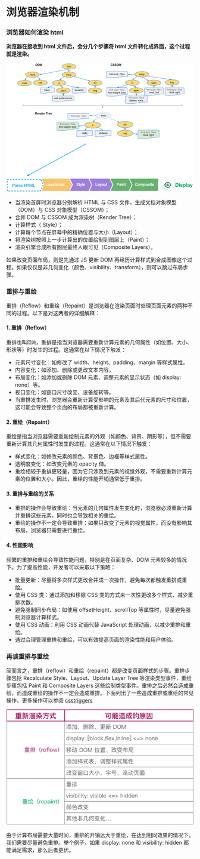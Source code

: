 # 浏览器渲染机制

### 浏览器如何渲染 html

**浏览器在接收到 html 文件后，会分几个步骤将 html 文件转化成界面，这个过程就是渲染。**

![](other-rendering.assets/other-rendering-1.png)

- 当渲染首屏时浏览器分别解析 HTML 与 CSS 文件，生成文档对象模型（DOM）与 CSS 对象模型（CSSOM）；
- 合并 DOM 与 CSSOM 成为渲染树（Render Tree）；
- 计算样式（ Style）；
- 计算每个节点在屏幕中的精确位置与大小（Layout）；
- 将渲染树按照上一步计算出的位置绘制到图层上（Paint）；
- 渲染引擎合成所有图层最终人眼可见（Composite Layers）。

如果改变页面布局，则是先通过 JS 更新 DOM 再经历计算样式到合成图像这个过程。如果仅仅是非几何变化（颜色、visibility、transform），则可以跳过布局步骤。

### 重排与重绘

重排（Reflow）和重绘（Repaint）是浏览器在渲染页面时处理页面元素的两种不同的过程。以下是对这两者的详细解释：

#### 1. 重排（Reflow）

重排也叫`回流`，重排是指当浏览器需要重新计算元素的几何属性（如位置、大小、形状等）时发生的过程。这通常在以下情况下触发：

- 元素尺寸变化：如修改了 width、height、padding、margin 等样式属性。
- 内容变化：如添加、删除或更改文本内容。
- 布局变化：如添加或删除 DOM 元素、调整元素的显示状态（如 display: none）等。
- 视口变化：如窗口尺寸改变、设备旋转等。
- 当重排发生时，浏览器会重新计算受影响的元素及其后代元素的尺寸和位置，这可能会导致整个页面的布局都被重新计算。

#### 2. 重绘（Repaint）

重绘是指当浏览器需要重新绘制元素的外观（如颜色、背景、阴影等），但不需要重新计算其几何属性时发生的过程。这通常在以下情况下触发：

- 样式变化：如修改元素的颜色、背景色、边框等样式属性。
- 透明度变化：如改变元素的 opacity 值。
- 重绘相较于重排更轻量，因为它只涉及到元素的视觉外观，不需要重新计算元素的位置和大小。因此，重绘的性能开销通常低于重排。

#### 3. 重排与重绘的关系

- 重排的操作会导致重绘：当元素的几何属性发生变化时，浏览器必须重新计算并重排这些元素，同时也会导致相关的重绘。
- 重绘的操作不一定会导致重排：如果只改变了元素的视觉属性，而没有影响其布局，浏览器只需要进行重绘。

#### 4. 性能影响

频繁的重排和重绘会导致性能问题，特别是在页面复杂、DOM 元素较多的情况下。为了提高性能，开发者可以采取以下策略：

- 批量更新：尽量将多次样式更改合并成一次操作，避免每次都触发重排或重绘。
- 使用 CSS 类：通过添加和移除 CSS 类的方式来一次性更改多个样式，减少重排次数。
- 避免强制同步布局：如使用 offsetHeight、scrollTop 等属性时，尽量避免强制浏览器计算样式。
- 使用 CSS 动画：利用 CSS 动画代替 JavaScript 处理动画，以减少重排和重绘。
- 通过合理管理重排和重绘，可以有效提高页面的渲染性能和用户体验。

### 再谈重排与重绘

简而言之，重排（reflow）和重绘（repaint）都是改变页面样式的步骤。重排步骤包括 Recalculate Style、Layout、Update Layer Tree 等渲染类型事件，重绘步骤包括 Paint 和 Composite Layers 这些绘制类型事件。重排之后必然会造成重绘，而造成重绘的操作不一定会造成重排。下面列出了一些造成重排或重绘的常见操作，更多操作可以参阅
[csstriggers](https://csstriggers.com/)

![](other-rendering.assets/other-rendering-2.png)

由于计算布局需要大量时间，重排的开销远大于重绘，在达到相同效果的情况下，我们需要尽量避免重排。举个例子，如果 display: none 和 visibility: hidden 都能满足需求，那么后者更优。
